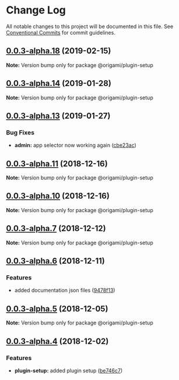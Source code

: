 # Change Log

All notable changes to this project will be documented in this file.
See [Conventional Commits](https://conventionalcommits.org) for commit guidelines.

## [0.0.3-alpha.18](https://github.com/origami-cms/core/tree/master/packages/origami/compare/v0.0.3-alpha.17...v0.0.3-alpha.18) (2019-02-15)

**Note:** Version bump only for package @origami/plugin-setup





## [0.0.3-alpha.14](https://github.com/origami-cms/core/tree/master/packages/origami/compare/v0.0.3-alpha.13...v0.0.3-alpha.14) (2019-01-28)

**Note:** Version bump only for package @origami/plugin-setup





## [0.0.3-alpha.13](https://github.com/origami-cms/core/tree/master/packages/origami/compare/v0.0.3-alpha.12...v0.0.3-alpha.13) (2019-01-27)


### Bug Fixes

* **admin:** app selector now working again ([cbe23ac](https://github.com/origami-cms/core/tree/master/packages/origami/commit/cbe23ac))





## [0.0.3-alpha.11](https://github.com/origami-cms/core/tree/master/packages/origami/compare/v0.0.3-alpha.10...v0.0.3-alpha.11) (2018-12-16)

**Note:** Version bump only for package @origami/plugin-setup





## [0.0.3-alpha.10](https://github.com/origami-cms/core/tree/master/packages/origami/compare/v0.0.3-alpha.9...v0.0.3-alpha.10) (2018-12-16)

**Note:** Version bump only for package @origami/plugin-setup





## [0.0.3-alpha.7](https://github.com/origami-cms/core/tree/master/packages/origami/compare/v0.0.3-alpha.6...v0.0.3-alpha.7) (2018-12-12)

**Note:** Version bump only for package @origami/plugin-setup





## [0.0.3-alpha.6](https://github.com/origami-cms/core/tree/master/packages/origami/compare/v0.0.3-alpha.5...v0.0.3-alpha.6) (2018-12-11)


### Features

* added documentation json files ([9478f13](https://github.com/origami-cms/core/tree/master/packages/origami/commit/9478f13))





## [0.0.3-alpha.5](https://github.com/origami-cms/core/tree/master/packages/origami/compare/v0.0.3-alpha.4...v0.0.3-alpha.5) (2018-12-05)

**Note:** Version bump only for package @origami/plugin-setup





## [0.0.3-alpha.4](https://github.com/origami-cms/core/tree/master/packages/origami/compare/v0.0.3-alpha.3...v0.0.3-alpha.4) (2018-12-02)


### Features

* **plugin-setup:** added plugin setup ([be746c7](https://github.com/origami-cms/core/tree/master/packages/origami/commit/be746c7))

